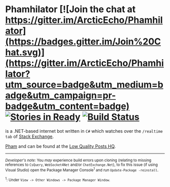 
Phamhilator [![Join the chat at https://gitter.im/ArcticEcho/Phamhilator](https://badges.gitter.im/Join%20Chat.svg)](https://gitter.im/ArcticEcho/Phamhilator?utm_source=badge&utm_medium=badge&utm_campaign=pr-badge&utm_content=badge) [![Stories in Ready](https://badge.waffle.io/ArcticEcho/Phamhilator.png?label=ready&title=Ready)](https://waffle.io/ArcticEcho/Phamhilator) [![Build Status](https://travis-ci.org/ArcticEcho/Phamhilator.svg?branch=master)](https://travis-ci.org/ArcticEcho/Phamhilator)
===========


is a .NET-based internet bot written in `C#` which watches over the `/realtime tab` of [Stack Exchange][1].

[Pham][2] and can be found at the [Low Quality Posts HQ][3].

-----

<sup>*Developer's note:*
You *may* experience build errors upon cloning (relating to missing references to `CsQuery`, `WebSocket4Net` and/or `ChatExchange.Net`), to fix this issue (if using Visual Studio) open the Package Manager Console<sup>1</sup> and run `Update-Package -reinstall`.</sup>

<sup><sup>1</sup>: Under `View -> Other Windows -> Package Manager Window`.</sup>

[1]: http://stackexchange.com/
[2]: http://meta.stackexchange.com/users/271128/pham
[3]: http://chat.meta.stackexchange.com/rooms/773/low-quality-posts-hq
